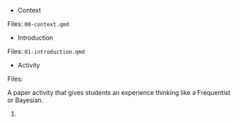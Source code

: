 
* Context

Files: `00-context.qmd`

* Introduction

Files: `01-introduction.qmd`

* Activity

Files:

A paper activity that gives students an experience thinking like a Frequentist or Bayesian.

1. 